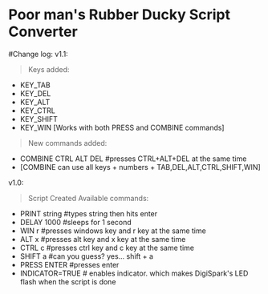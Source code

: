 # Poor man's Rubber Ducky Script Converter

#Change log:
v1.1:
 > Keys added:
   * KEY_TAB
   * KEY_DEL
   * KEY_ALT
   * KEY_CTRL
   * KEY_SHIFT
   * KEY_WIN
   [Works with both PRESS and COMBINE commands]
 > New commands added:
   * COMBINE CTRL ALT DEL #presses CTRL+ALT+DEL at the same time
   * [COMBINE can use all keys + numbers + TAB,DEL,ALT,CTRL,SHIFT,WIN]
 
v1.0:
 > Script Created
 > Available commands:
   * PRINT string   #types string then hits enter
   * DELAY 1000     #sleeps for 1 second
   * WIN r          #presses windows key and r key at the same time
   * ALT x          #presses alt key and x key at the same time
   * CTRL c         #presses ctrl key and c key at the same time
   * SHIFT a        #can you guess? yes... shift + a
   * PRESS ENTER    #presses enter
   * INDICATOR=TRUE # enables indicator. which makes DigiSpark's LED flash when the script is done

